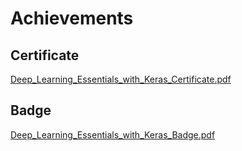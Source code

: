 

# Achievements
## Certificate
[Deep_Learning_Essentials_with_Keras_Certificate.pdf](https://prod-files-secure.s3.us-west-2.amazonaws.com/03e82b26-cccb-4906-bb56-adabcbdc0655/f5cf1405-8a02-49a4-beb6-3d50b033ba6e/Deep_Learning_Essentials_with_Keras_Certificate.pdf?X-Amz-Algorithm=AWS4-HMAC-SHA256&X-Amz-Content-Sha256=UNSIGNED-PAYLOAD&X-Amz-Credential=ASIAZI2LB4666UIXIJUJ%2F20250208%2Fus-west-2%2Fs3%2Faws4_request&X-Amz-Date=20250208T111102Z&X-Amz-Expires=3600&X-Amz-Security-Token=IQoJb3JpZ2luX2VjEHIaCXVzLXdlc3QtMiJGMEQCIAxVjjaEOaWh45O9jbVNCgUYQNcSimehRJvJT4YfW6ZIAiAeHCL8V3cdfCr6PcUUw0jAbMp59wNu%2FYLev20%2F6pWImCqIBAiL%2F%2F%2F%2F%2F%2F%2F%2F%2F%2F8BEAAaDDYzNzQyMzE4MzgwNSIMvjur36CxTQbp2batKtwDFtituSoFYKQ1YGEQAhc5Hj3nIdRaKiIx0pAC7sERcuDiLFhqzfc4h3oQlgtbHflFRyEqaAQSvvdTE0XYGi4U%2Bz6SYHAQbUAl18DOsodBt9DUWYn%2BExpG1R7YBVbN%2BeOLmQT%2BFeAYCzHZUsNUn7ip8g%2BqgtkLMYpuHCTePb5aIedc6jSkJYRiSZwXFxT7QUUnFUpVF08IW8kikSIeonclCJSLbpnAHqCEspzo%2FQvKdc3qLUozu1E5acZZAbWqvz6uMSE68TbqpLiXE7PARBHBRDMbnAG7o7GDaLHBIjebZProkbfO5f9GomrMsepvQQgk2wUuyIO05yJBydsaCwlng4oAbjl66C8ojJLCJX2baCnS3%2FuDQK6x21KjQm3ZnONCsDrCnM%2BQB2FCPM70FR%2BDR%2BAY%2FD8J1xGF1GtlCaHN6%2BqfR9hyKZ0mSQiEhNKQelUhsBWBFZUqX6W8OgKc2FytiToIa5XZ6KP2qYRnTDD0CXk6Nz6yJSgsow0B3ybn0ont6VisHRnROVIFZxwQNoezuxCbLues9s9HxJBJJXSZCs%2B0NyH5M2HLuu9QnVXlHM9Mlr%2Fldz4IPVR%2Bjl9%2FRWxT%2BpuH5FAWDnrvFbyKamPd7PQ5ghdtkqJ%2FDbLZV1UwgMucvQY6pgHSzCmFlm8JHAZ9WR2glGWho%2FnbVilWPLkZBcNHs53WoRCARvURQvmYRxmni8R1LCpibwanGio4e0t2W2XpRQt1oDA7emPez8M19qqx58VxvieKRZhCqsSH%2B7PJe8bIYludkYhPWxvjkZQDTuhu1gfuaKJtAew9O%2BX3kjQ08MatdRlHx59sXQhfe11z3xMIz5PSMdnjweclotiAqaKv1%2FsTc0%2BXjZI%2F&X-Amz-Signature=46f49204f42073088b410a32efa31ef5257b78ac6f331fc721cb240046bceeed&X-Amz-SignedHeaders=host&x-id=GetObject)
## Badge
[Deep_Learning_Essentials_with_Keras_Badge.pdf](https://prod-files-secure.s3.us-west-2.amazonaws.com/03e82b26-cccb-4906-bb56-adabcbdc0655/5c209097-6d96-477f-a031-edc11aa6225f/Deep_Learning_Essentials_with_Keras_Badge.pdf?X-Amz-Algorithm=AWS4-HMAC-SHA256&X-Amz-Content-Sha256=UNSIGNED-PAYLOAD&X-Amz-Credential=ASIAZI2LB4666UIXIJUJ%2F20250208%2Fus-west-2%2Fs3%2Faws4_request&X-Amz-Date=20250208T111102Z&X-Amz-Expires=3600&X-Amz-Security-Token=IQoJb3JpZ2luX2VjEHIaCXVzLXdlc3QtMiJGMEQCIAxVjjaEOaWh45O9jbVNCgUYQNcSimehRJvJT4YfW6ZIAiAeHCL8V3cdfCr6PcUUw0jAbMp59wNu%2FYLev20%2F6pWImCqIBAiL%2F%2F%2F%2F%2F%2F%2F%2F%2F%2F8BEAAaDDYzNzQyMzE4MzgwNSIMvjur36CxTQbp2batKtwDFtituSoFYKQ1YGEQAhc5Hj3nIdRaKiIx0pAC7sERcuDiLFhqzfc4h3oQlgtbHflFRyEqaAQSvvdTE0XYGi4U%2Bz6SYHAQbUAl18DOsodBt9DUWYn%2BExpG1R7YBVbN%2BeOLmQT%2BFeAYCzHZUsNUn7ip8g%2BqgtkLMYpuHCTePb5aIedc6jSkJYRiSZwXFxT7QUUnFUpVF08IW8kikSIeonclCJSLbpnAHqCEspzo%2FQvKdc3qLUozu1E5acZZAbWqvz6uMSE68TbqpLiXE7PARBHBRDMbnAG7o7GDaLHBIjebZProkbfO5f9GomrMsepvQQgk2wUuyIO05yJBydsaCwlng4oAbjl66C8ojJLCJX2baCnS3%2FuDQK6x21KjQm3ZnONCsDrCnM%2BQB2FCPM70FR%2BDR%2BAY%2FD8J1xGF1GtlCaHN6%2BqfR9hyKZ0mSQiEhNKQelUhsBWBFZUqX6W8OgKc2FytiToIa5XZ6KP2qYRnTDD0CXk6Nz6yJSgsow0B3ybn0ont6VisHRnROVIFZxwQNoezuxCbLues9s9HxJBJJXSZCs%2B0NyH5M2HLuu9QnVXlHM9Mlr%2Fldz4IPVR%2Bjl9%2FRWxT%2BpuH5FAWDnrvFbyKamPd7PQ5ghdtkqJ%2FDbLZV1UwgMucvQY6pgHSzCmFlm8JHAZ9WR2glGWho%2FnbVilWPLkZBcNHs53WoRCARvURQvmYRxmni8R1LCpibwanGio4e0t2W2XpRQt1oDA7emPez8M19qqx58VxvieKRZhCqsSH%2B7PJe8bIYludkYhPWxvjkZQDTuhu1gfuaKJtAew9O%2BX3kjQ08MatdRlHx59sXQhfe11z3xMIz5PSMdnjweclotiAqaKv1%2FsTc0%2BXjZI%2F&X-Amz-Signature=e378034372a2e7d7b13028262105a9b6157dada5a0cfc7ee3a722168de69c0f8&X-Amz-SignedHeaders=host&x-id=GetObject)
